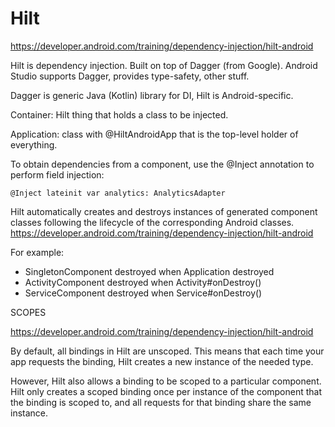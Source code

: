 Hilt
====================

https://developer.android.com/training/dependency-injection/hilt-android

Hilt is dependency injection.
Built on top of Dagger (from Google).
Android Studio supports Dagger, provides type-safety, other stuff.

Dagger is generic Java (Kotlin) library for DI, Hilt is Android-specific.

Container: Hilt thing that holds a class to be injected.

Application: class with @HiltAndroidApp that is the top-level holder of everything.

To obtain dependencies from a component, use the @Inject annotation to perform field injection:

    @Inject lateinit var analytics: AnalyticsAdapter



Hilt automatically creates and destroys instances of generated component classes following
the lifecycle of the corresponding Android classes.
https://developer.android.com/training/dependency-injection/hilt-android

For example:
* SingletonComponent destroyed when Application destroyed
* ActivityComponent destroyed when Activity#onDestroy()
* ServiceComponent destroyed when Service#onDestroy()




SCOPES

https://developer.android.com/training/dependency-injection/hilt-android

By default, all bindings in Hilt are unscoped. This means that each time your app requests
the binding, Hilt creates a new instance of the needed type.

However, Hilt also allows a binding to be scoped to a particular component. Hilt only creates
a scoped binding once per instance of the component that the binding is scoped to, and all
requests for that binding share the same instance.

